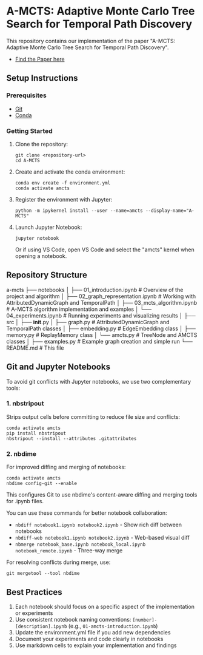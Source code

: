 # A-MCTS: Adaptive Monte Carlo Tree Search for Temporal Path Discovery

This repository contains our implementation of the paper "A-MCTS: Adaptive Monte Carlo Tree Search for Temporal Path Discovery".

- [Find the Paper here](https://ieeexplore.ieee.org/document/9580584)

## Setup Instructions

### Prerequisites

- [Git](https://git-scm.com/downloads)
- [Conda](https://docs.conda.io/en/latest/miniconda.html)

### Getting Started

1. Clone the repository:
   ```
   git clone <repository-url>
   cd A-MCTS
   ```

2. Create and activate the conda environment:
   ```
   conda env create -f environment.yml
   conda activate amcts
   ```

3. Register the environment with Jupyter:
   ```
   python -m ipykernel install --user --name=amcts --display-name="A-MCTS"
   ```

4. Launch Jupyter Notebook:
   ```
   jupyter notebook
   ```
   Or if using VS Code, open VS Code and select the "amcts" kernel when opening a notebook.

## Repository Structure

a-mcts
├── notebooks
│   ├── 01_introduction.ipynb         # Overview of the project and algorithm
│   ├── 02_graph_representation.ipynb # Working with AttributedDynamicGraph and TemporalPath
│   ├── 03_mcts_algorithm.ipynb       # A-MCTS algorithm implementation and examples
│   └── 04_experiments.ipynb          # Running experiments and visualizing results
│
├── src
│   ├── __init__.py
│   ├── graph.py                      # AttributedDynamicGraph and TemporalPath classes
│   ├── embedding.py                  # EdgeEmbedding class
│   ├── memory.py                     # ReplayMemory class
│   └── amcts.py                      # TreeNode and AMCTS classes
│
├── examples.py                       # Example graph creation and simple run
└── README.md                         # This file

## Git and Jupyter Notebooks

To avoid git conflicts with Jupyter notebooks, we use two complementary tools:

### 1. nbstripout

Strips output cells before committing to reduce file size and conflicts:

```
conda activate amcts
pip install nbstripout
nbstripout --install --attributes .gitattributes
```

### 2. nbdime

For improved diffing and merging of notebooks:

```
conda activate amcts
nbdime config-git --enable
```

This configures Git to use nbdime's content-aware diffing and merging tools for .ipynb files.

You can use these commands for better notebook collaboration:
- `nbdiff notebook1.ipynb notebook2.ipynb` - Show rich diff between notebooks
- `nbdiff-web notebook1.ipynb notebook2.ipynb` - Web-based visual diff
- `nbmerge notebook_base.ipynb notebook_local.ipynb notebook_remote.ipynb` - Three-way merge

For resolving conflicts during merge, use:
```
git mergetool --tool nbdime
```

## Best Practices

1. Each notebook should focus on a specific aspect of the implementation or experiments
2. Use consistent notebook naming conventions: `[number]-[description].ipynb` (e.g., `01-amcts-introduction.ipynb`)
3. Update the environment.yml file if you add new dependencies
4. Document your experiments and code clearly in notebooks
5. Use markdown cells to explain your implementation and findings
